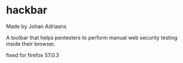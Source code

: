 # hackbar
Made by Johan Adriaans

A toolbar that helps pentesters to perform manual web security testing inside their browser.

fixed for firefox 57.0.3
